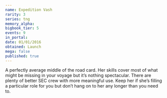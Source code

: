 ```yaml
---
name: Expedition Vash
rarity: 3
series: tng
memory_alpha:
bigbook_tier: 5
events: 9
in_portal:
date: 01/01/2016
obtained: Launch
mega: false
published: true
---
```


A perfectly average middle of the road card. Her skills cover most of what might be missing in your voyage but it’s nothing spectacular. There are plenty of better SEC crew with more meaningful use. Keep her if she’s filling a particular role for you but don’t hang on to her any longer than you need to.
